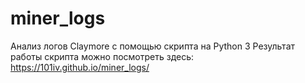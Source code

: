 # miner_logs
Анализ логов Claymore с помощью скрипта на Python 3
Результат работы скрипта можно посмотреть здесь: https://101iv.github.io/miner_logs/
